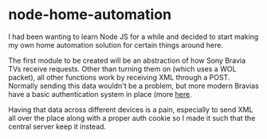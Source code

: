 # node-home-automation
I had been wanting to learn Node JS for a while and decided to start making my own home automation solution for certain things around here.

The first module to be created will be an abstraction of how Sony Bravia TVs receive requests. Other than turning them on (which uses a WOL packet), all other functions work by receiving XML through a POST. Normally sending this data wouldn't be a problem, but more modern Bravias have a basic authentication system in place (more [here](https://github.com/breunigs/bravia-auth-and-remote).

Having that data across different devices is a pain, especially to send XML all over the place along with a proper auth cookie so I made it such that the central server keep it instead.